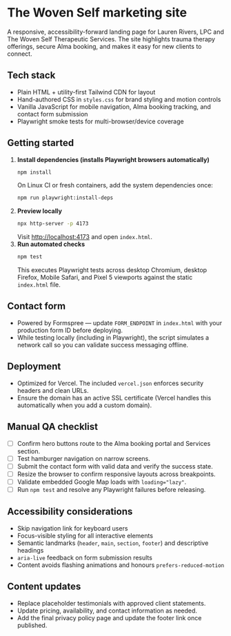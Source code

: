 # The Woven Self marketing site

A responsive, accessibility-forward landing page for Lauren Rivers, LPC and The Woven Self Therapeutic Services. The site highlights trauma therapy offerings, secure Alma booking, and makes it easy for new clients to connect.

## Tech stack
- Plain HTML + utility-first Tailwind CDN for layout
- Hand-authored CSS in `styles.css` for brand styling and motion controls
- Vanilla JavaScript for mobile navigation, Alma booking tracking, and contact form submission
- Playwright smoke tests for multi-browser/device coverage

## Getting started
1. **Install dependencies (installs Playwright browsers automatically)**
   ```bash
   npm install
   ```
   On Linux CI or fresh containers, add the system dependencies once:
   ```bash
   npm run playwright:install-deps
   ```
2. **Preview locally**
   ```bash
   npx http-server -p 4173
   ```
   Visit [http://localhost:4173](http://localhost:4173) and open `index.html`.
3. **Run automated checks**
   ```bash
   npm test
   ```
   This executes Playwright tests across desktop Chromium, desktop Firefox, Mobile Safari, and Pixel 5 viewports against the static `index.html` file.

## Contact form
- Powered by Formspree — update `FORM_ENDPOINT` in `index.html` with your production form ID before deploying.
- While testing locally (including in Playwright), the script simulates a network call so you can validate success messaging offline.

## Deployment
- Optimized for Vercel. The included `vercel.json` enforces security headers and clean URLs.
- Ensure the domain has an active SSL certificate (Vercel handles this automatically when you add a custom domain).

## Manual QA checklist
- [ ] Confirm hero buttons route to the Alma booking portal and Services section.
- [ ] Test hamburger navigation on narrow screens.
- [ ] Submit the contact form with valid data and verify the success state.
- [ ] Resize the browser to confirm responsive layouts across breakpoints.
- [ ] Validate embedded Google Map loads with `loading="lazy"`.
- [ ] Run `npm test` and resolve any Playwright failures before releasing.

## Accessibility considerations
- Skip navigation link for keyboard users
- Focus-visible styling for all interactive elements
- Semantic landmarks (`header`, `main`, `section`, `footer`) and descriptive headings
- `aria-live` feedback on form submission results
- Content avoids flashing animations and honours `prefers-reduced-motion`

## Content updates
- Replace placeholder testimonials with approved client statements.
- Update pricing, availability, and contact information as needed.
- Add the final privacy policy page and update the footer link once published.

